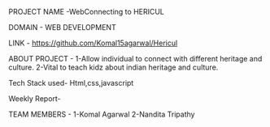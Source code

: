 PROJECT NAME -WebConnecting to HERICUL


DOMAIN - WEB DEVELOPMENT


LINK -
https://github.com/Komal15agarwal/Hericul


ABOUT PROJECT -
1-Allow individual to connect with different heritage and culture.
2-Vital to teach kidz about indian heritage and culture.

Tech Stack used-
Html,css,javascript 

Weekly Report-



TEAM MEMBERS -
1-Komal Agarwal
2-Nandita Tripathy
